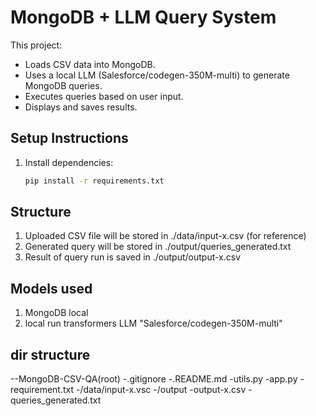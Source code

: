 # MongoDB + LLM Query System

This project:
- Loads CSV data into MongoDB.
- Uses a local LLM (Salesforce/codegen-350M-multi) to generate MongoDB queries.
- Executes queries based on user input.
- Displays and saves results.

## Setup Instructions

1. Install dependencies:
   ```bash
   pip install -r requirements.txt

## Structure
1. Uploaded CSV file will be stored in ./data/input-x.csv (for reference)
2. Generated query will be stored in ./output/queries_generated.txt
3. Result of query run is saved in ./output/output-x.csv

## Models used
1. MongoDB local
2. local run transformers LLM "Salesforce/codegen-350M-multi"

## dir structure
--MongoDB-CSV-QA(root)
    -.gitignore
    -.README.md
    -utils.py
    -app.py
    -requirement.txt
    -/data/input-x.vsc
    -/output
        -output-x.csv
        -queries_generated.txt